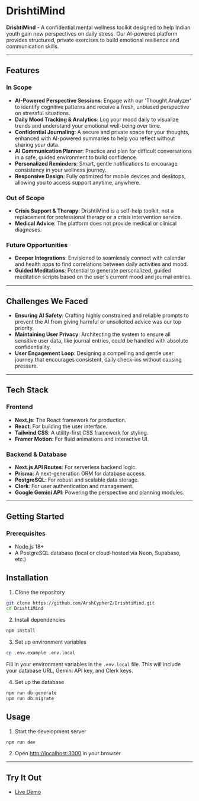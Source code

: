 # DrishtiMind

**DrishtiMind** - A confidential mental wellness toolkit designed to help Indian youth gain new perspectives on daily stress. Our AI-powered platform provides structured, private exercises to build emotional resilience and communication skills.

---

## Features

### In Scope
- **AI-Powered Perspective Sessions**: Engage with our 'Thought Analyzer' to identify cognitive patterns and receive a fresh, unbiased perspective on stressful situations.
- **Daily Mood Tracking & Analytics**: Log your mood daily to visualize trends and understand your emotional well-being over time.
- **Confidential Journaling**: A secure and private space for your thoughts, enhanced with AI-powered summaries to help you reflect without sharing your data.
- **AI Communication Planner**: Practice and plan for difficult conversations in a safe, guided environment to build confidence.
- **Personalized Reminders**: Smart, gentle notifications to encourage consistency in your wellness journey.
- **Responsive Design**: Fully optimized for mobile devices and desktops, allowing you to access support anytime, anywhere.

### Out of Scope
- **Crisis Support & Therapy**: DrishtiMind is a self-help toolkit, not a replacement for professional therapy or a crisis intervention service.
- **Medical Advice**: The platform does not provide medical or clinical diagnoses.

### Future Opportunities
- **Deeper Integrations**: Envisioned to seamlessly connect with calendar and health apps to find correlations between daily activities and mood.
- **Guided Meditations**: Potential to generate personalized, guided meditation scripts based on the user's current mood and journal entries.

---

## Challenges We Faced

- **Ensuring AI Safety**: Crafting highly constrained and reliable prompts to prevent the AI from giving harmful or unsolicited advice was our top priority.
- **Maintaining User Privacy**: Architecting the system to ensure all sensitive user data, like journal entries, could be handled with absolute confidentiality.
- **User Engagement Loop**: Designing a compelling and gentle user journey that encourages consistent, daily check-ins without causing pressure.

---

## Tech Stack

### Frontend
- **Next.js**: The React framework for production.
- **React**: For building the user interface.
- **Tailwind CSS**: A utility-first CSS framework for styling.
- **Framer Motion**: For fluid animations and interactive UI.

### Backend & Database
- **Next.js API Routes**: For serverless backend logic.
- **Prisma**: A next-generation ORM for database access.
- **PostgreSQL**: For robust and scalable data storage.
- **Clerk**: For user authentication and management.
- **Google Gemini API**: Powering the perspective and planning modules.

---

## Getting Started

### Prerequisites
- Node.js 18+
- A PostgreSQL database (local or cloud-hosted via Neon, Supabase, etc.)

## Installation

1. Clone the repository
```bash
git clone https://github.com/ArshCypherZ/DrishtiMind.git
cd DrishtiMind
````

2.  Install dependencies

<!-- end list -->

```bash
npm install
```

3.  Set up environment variables

<!-- end list -->

```bash
cp .env.example .env.local
```

Fill in your environment variables in the `.env.local` file. This will include your database URL, Gemini API key, and Clerk keys.

4.  Set up the database

<!-- end list -->

```bash
npm run db:generate
npm run db:migrate
```

## Usage

1.  Start the development server

<!-- end list -->

```bash
npm run dev
```

2.  Open [http://localhost:3000](https://www.google.com/search?q=http://localhost:3000) in your browser

-----

## Try It Out

  - [Live Demo](https://drishtimind.vercel.app/)

<!-- end list -->
